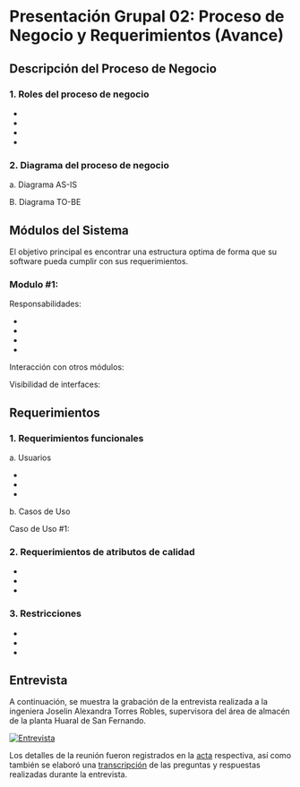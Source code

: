 # Presentación Grupal 02: Proceso de Negocio y Requerimientos (Avance)

## Descripción del Proceso de Negocio

### 1. Roles del proceso de negocio

-
-
-
-

### 2. Diagrama del proceso de negocio

a. Diagrama AS-IS

B. Diagrama TO-BE

## Módulos del Sistema
El objetivo principal es encontrar una estructura optima de forma que su software pueda cumplir con sus requerimientos.

### Modulo #1: 

Responsabilidades:

-
-
-
-

Interacción con otros módulos:

Visibilidad de interfaces:


## Requerimientos

### 1. Requerimientos funcionales

a. Usuarios

-
-
-

b. Casos de Uso

Caso de Uso #1:

### 2. Requerimientos de atributos de calidad
-
-
-

### 3. Restricciones
-
-
-

## Entrevista
A continuación, se muestra la grabación de la entrevista realizada a la ingeniera Joselin Alexandra Torres Robles, supervisora del área de almacén de la planta Huaral de San Fernando.

[![Entrevista](http://img.youtube.com/vi/DPxvZC3R6Ws/0.jpg)](http://www.youtube.com/watch?v=DPxvZC3R6Ws "Entrevista a Joselin Torres")

Los detalles de la reunión fueron registrados en la [acta](acta-entrevista-20240401.md) respectiva, así como también se elaboró una [transcripción](transcripcion-entrevista-20240401.md) de las preguntas y respuestas realizadas durante la entrevista.
